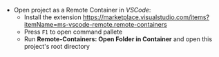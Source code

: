- Open project as a Remote Container in _VSCode_:
  - Install the extension <https://marketplace.visualstudio.com/items?itemName=ms-vscode-remote.remote-containers>
  - Press `F1` to open command pallete
  - Run **Remote-Containers: Open Folder in Container** and open this project's root directory
